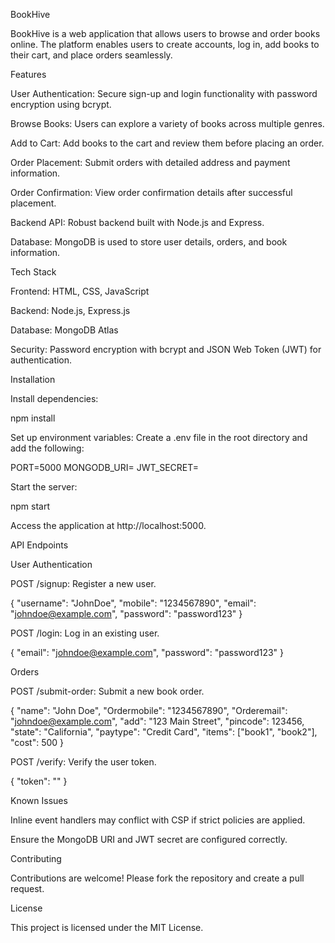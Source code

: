 BookHive

BookHive is a web application that allows users to browse and order books online. The platform enables users to create accounts, log in, add books to their cart, and place orders seamlessly.

Features

User Authentication: Secure sign-up and login functionality with password encryption using bcrypt.

Browse Books: Users can explore a variety of books across multiple genres.

Add to Cart: Add books to the cart and review them before placing an order.

Order Placement: Submit orders with detailed address and payment information.

Order Confirmation: View order confirmation details after successful placement.

Backend API: Robust backend built with Node.js and Express.

Database: MongoDB is used to store user details, orders, and book information.

Tech Stack

Frontend: HTML, CSS, JavaScript

Backend: Node.js, Express.js

Database: MongoDB Atlas

Security: Password encryption with bcrypt and JSON Web Token (JWT) for authentication.

Installation

Install dependencies:

npm install

Set up environment variables:
Create a .env file in the root directory and add the following:

PORT=5000
MONGODB_URI=<your-mongodb-uri>
JWT_SECRET=<your-jwt-secret>

Start the server:

npm start

Access the application at http://localhost:5000.

API Endpoints

User Authentication

POST /signup: Register a new user.

{
  "username": "JohnDoe",
  "mobile": "1234567890",
  "email": "johndoe@example.com",
  "password": "password123"
}

POST /login: Log in an existing user.

{
  "email": "johndoe@example.com",
  "password": "password123"
}

Orders

POST /submit-order: Submit a new book order.

{
  "name": "John Doe",
  "Ordermobile": "1234567890",
  "Orderemail": "johndoe@example.com",
  "add": "123 Main Street",
  "pincode": 123456,
  "state": "California",
  "paytype": "Credit Card",
  "items": ["book1", "book2"],
  "cost": 500
}

POST /verify: Verify the user token.

{
  "token": "<jwt-token>"
}

Known Issues

Inline event handlers may conflict with CSP if strict policies are applied.

Ensure the MongoDB URI and JWT secret are configured correctly.

Contributing

Contributions are welcome! Please fork the repository and create a pull request.

License

This project is licensed under the MIT License.
